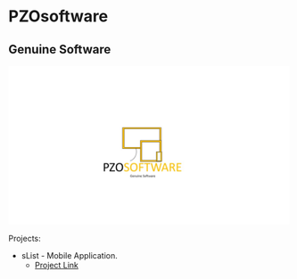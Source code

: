# PZOsoftware
## Genuine Software
![LOGO](https://github.com/Javierod/PZOsoftware/blob/master/PZOsoftware%20-%20Logo.jpg "RODSOFTWARE logo")

Projects:
  + sList - Mobile Application.
    - [Project Link](https://github.com/Javierod/SharedList-sList "Project Link")
